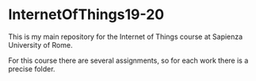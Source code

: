 # InternetOfThings19-20
This is my main repository for the Internet of Things course at Sapienza University of Rome.

For this course there are several assignments, so for each work there is a precise folder.
